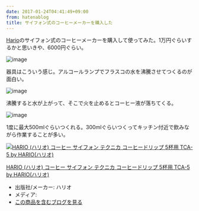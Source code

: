 ```yaml
---
date: 2017-01-24T04:41:49+09:00
from: hatenablog
title: サイフォン式のコーヒーメーカーを購入した
---
```


<p><a class="keyword" href="http://d.hatena.ne.jp/keyword/Hario">Hario</a>のサイフォン式のコーヒーメーカーを購入して使ってみた。1万円ぐらいするかと思いきや、6000円ぐらい。</p>

<p><img src="https://cloud.githubusercontent.com/assets/111689/22219926/039bd800-e1f0-11e6-82d3-88a7ad55210b.JPG" alt="image" /></p>

<p>器具はこういう感じ。アルコールランプでフラスコの水を沸騰させてつくるのが面白い。</p>

<p><img src="https://cloud.githubusercontent.com/assets/111689/22219851/c7e3bada-e1ef-11e6-9c15-3534b2858d59.JPG" alt="image" /></p>

<p>沸騰すると水が上がって、そこで火を止めるとコーヒー液が落ちてくる。</p>

<p><img src="https://cloud.githubusercontent.com/assets/111689/22219852/c808e7ba-e1ef-11e6-9e0d-907d9c8a11c6.JPG" alt="image" /></p>

<p>1度に最大500mlぐらいつくれる。300mlぐらいつくってキッチン付近で飲みながら作業することが多い。</p>

<p><div class="hatena-asin-detail"><a href="http://www.amazon.co.jp/exec/obidos/ASIN/B01L69NG90/r7kamura-22/"><img src="https://images-fe.ssl-images-amazon.com/images/I/41vwZt5YSBL._SL160_.jpg" class="hatena-asin-detail-image" alt="HARIO (ハリオ) コーヒー サイフォン テクニカ コーヒードリップ 5杯用 TCA-5 by HARIO(ハリオ)" title="HARIO (ハリオ) コーヒー サイフォン テクニカ コーヒードリップ 5杯用 TCA-5 by HARIO(ハリオ)"></a><div class="hatena-asin-detail-info"><p class="hatena-asin-detail-title"><a href="http://www.amazon.co.jp/exec/obidos/ASIN/B01L69NG90/r7kamura-22/">HARIO (ハリオ) コーヒー サイフォン テクニカ コーヒードリップ 5杯用 TCA-5 by HARIO(ハリオ)</a></p><ul><li><span class="hatena-asin-detail-label">出版社/メーカー:</span> ハリオ</li><li><span class="hatena-asin-detail-label">メディア:</span> </li><li><a href="http://d.hatena.ne.jp/asin/B01L69NG90/r7kamura-22" target="_blank">この商品を含むブログを見る</a></li></ul></div><div class="hatena-asin-detail-foot"></div></div></p>

